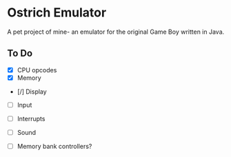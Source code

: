 # Ostrich Emulator

A pet project of mine- an emulator for the original Game Boy written in Java. 

## To Do

 - [X] CPU opcodes 
 - [X] Memory
 - [/] Display
 - [ ] Input
 - [ ] Interrupts
 - [ ] Sound
 - [ ] Memory bank controllers?

